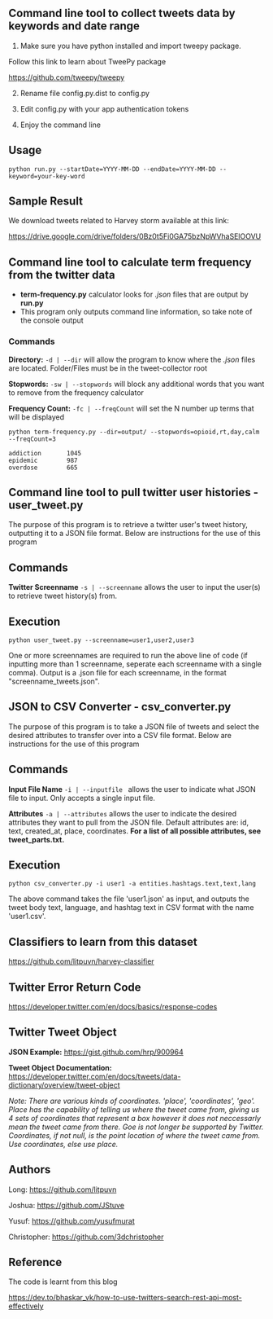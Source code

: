 ## Command line tool to collect tweets data by keywords and date range

1. Make sure you have python installed and import tweepy package.

Follow this link to learn about TweePy package

https://github.com/tweepy/tweepy

2. Rename file config.py.dist to config.py

3. Edit config.py with your app authentication tokens

4. Enjoy the command line

## Usage
```
python run.py --startDate=YYYY-MM-DD --endDate=YYYY-MM-DD --keyword=your-key-word
```

## Sample Result
We download tweets related to Harvey storm available at this link:

https://drive.google.com/drive/folders/0Bz0t5Fi0GA75bzNpWVhaSElOOVU

## Command line tool to calculate term frequency from the twitter data 

* **term-frequency.py** calculator looks for *.json* files that are output by **run.py**
* This program only outputs command line information, so take note of the console output

### Commands

**Directory:** `-d | --dir` will allow the program to know where the *.json* files are located. Folder/Files must be in the tweet-collector root

**Stopwords:** `-sw | --stopwords` will block any additional words that you want to remove from the frequency calculator

**Frequency Count:** `-fc | --freqCount` will set the N number up terms that will be displayed 

```
python term-frequency.py --dir=output/ --stopwords=opioid,rt,day,calm --freqCount=3

addiction       1045
epidemic        987
overdose        665
```

## Command line tool to pull twitter user histories - user_tweet.py
The purpose of this program is to retrieve a twitter user's tweet history, outputting it to a JSON file format. Below are instructions for the use of this program

## Commands
**Twitter Screenname** `-s | --screenname` allows the user to input the user(s) to retrieve tweet history(s) from.

## Execution
```
python user_tweet.py --screenname=user1,user2,user3
```
One or more screennames are required to run the above line of code (if inputting more than 1 screenname, seperate each screenname with a single comma). Output is a .json file for each screenname, in the format "screenname_tweets.json".

## JSON to CSV Converter - csv_converter.py
The purpose of this program is to take a JSON file of tweets and select the desired attributes to transfer over into a CSV file format.
Below are instructions for the use of this program

## Commands
**Input File Name** `-i | --inputfile ` allows the user to indicate what JSON file to input. Only accepts a single input file.

**Attributes** `-a | --attributes` allows the user to indicate the desired attributes they want to pull from the JSON file. Default attributes are: id, text, created_at, place, coordinates. **For a list of all possible attributes, see tweet_parts.txt.**

## Execution
```
python csv_converter.py -i user1 -a entities.hashtags.text,text,lang

```
The above command takes the file 'user1.json' as input, and outputs the tweet body text, language, and hashtag text in CSV format with the name 'user1.csv'.

## Classifiers to learn from this dataset

https://github.com/litpuvn/harvey-classifier


## Twitter Error Return Code

https://developer.twitter.com/en/docs/basics/response-codes

## Twitter Tweet Object

**JSON Example:** https://gist.github.com/hrp/900964

**Tweet Object Documentation:** https://developer.twitter.com/en/docs/tweets/data-dictionary/overview/tweet-object

*Note: There are various kinds of coordinates. 'place', 'coordinates', 'geo'. Place has the capability of telling us where the tweet came from, giving us 4 sets of coordinates that represent a box however it does not neccessarly mean the tweet came from there. Goe is not longer be supported by Twitter. Coordinates, if not null, is the point location of where the tweet came from. Use coordinates, else use place.*

## Authors

Long: https://github.com/litpuvn

Joshua: https://github.com/JStuve

Yusuf: https://github.com/yusufmurat

Christopher: https://github.com/3dchristopher

## Reference

The code is learnt from this blog

https://dev.to/bhaskar_vk/how-to-use-twitters-search-rest-api-most-effectively
